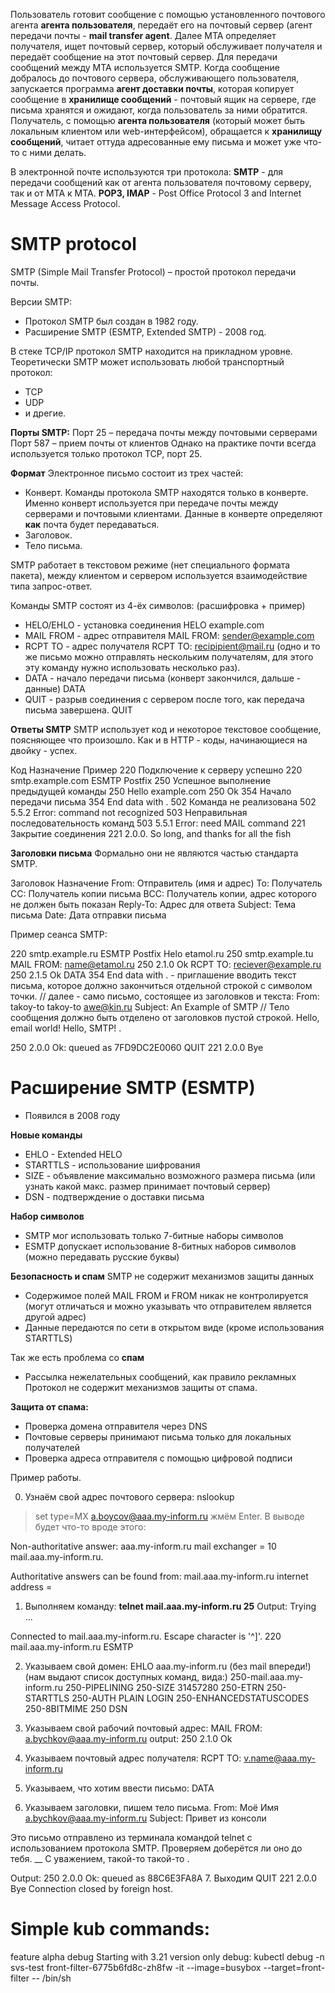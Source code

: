 Пользователь готовит сообщение с помощью установленного почтового агента **агента пользователя**,
передаёт его на почтовый сервер (агент передачи почты - **mail transfer agent**.
Далее MTA определяет получателя, ищет почтовый сервер, который обслуживает получателя и передаёт сообщение на этот почтовый сервер.
Для передачи сообщений между MTA используется SMTP.
Когда сообщение добралось до почтового сервера, обслуживающего пользователя, запускается программа **агент доставки почты**, которая копирует сообщение в **хранилище сообщений** - почтовый ящик на сервере, где письма хранятся и ожидают, когда пользователь за ними обратится.
Получатель, с помощью **агента пользователя** (который может быть локальным клиентом или web-интерфейсом), обращается к **хранилищу сообщений**, читает оттуда адресованные ему письма и может уже что-то с ними делать.

В электронной почте используются три протокола:
**SMTP** - для передачи сообщений как от агента пользователя почтовому серверу, так и от MTA к MTA.
**POP3, IMAP** - Post Office Protocol 3 and Internet Message Access Protocol.

# SMTP protocol

SMTP (Simple Mail Transfer Protocol) – простой протокол передачи почты.

Версии SMTP:
* Протокол SMTP был создан в 1982 году.
* Расширение SMTP (ESMTP, Extended SMTP) - 2008 год.

В стеке TCP/IP протокол SMTP находится на прикладном уровне.
Теоретически SMTP может использовать любой транспортный протокол:
* TCP
* UDP
* и дрегие.

**Порты SMTP:**
Порт 25 – передача почты между почтовыми серверами
Порт 587 – прием почты от клиентов
Однако на практике почти всегда используется только протокол TCP, порт 25.

**Формат**
Электронное письмо состоит из трех частей:
* Конверт.
Команды протокола SMTP находятся только в конверте.
Именно конверт используется при передаче почты между серверами и почтовыми клиентами.
Данные в конверте определяют **как** почта будет передаваться.
* Заголовок.
* Тело письма.

SMTP работает в текстовом режиме (нет специального формата пакета), между клиентом и сервером используется взаимодействие типа запрос-ответ.

Команды SMTP состоят из 4-ёх символов: (расшифровка + пример)
* HELO/EHLO - установка соединения
HELO example.com
* MAIL FROM - адрес отправителя
MAIL FROM: sender@example.com
* RCPT TO - адрес получателя
RCPT TO: recipipient@mail.ru
(одно и то же письмо можно отправлять нескольким получателям, для этого эту команду нужно использовать несколько раз).
* DATA - начало передачи письма (конверт закончился, дальше - данные)
DATA
* QUIT - разрыв соединения с сервером после того, как передача письма завершена.
QUIT

**Ответы SMTP**
SMTP использует код и некоторое текстовое сообщение, поясняющее что произошло.
Как и в HTTP - коды, начинающиеся на двойку - успех.

Код Назначение                              Пример
220 Подключение к серверу успешно           220 smtp.example.com ESMTP Postfix
250 Успешное выполнение предыдущей команды  250 Hello example.com 250 Ok
354 Начало передачи письма                  354 End data with <CR> <LF>.<CR> <LF>
502 Команда не реализована                  502 5.5.2 Error: command not recognized
503 Неправильная последовательность команд  503 5.5.1 Error: need MAIL command
221 Закрытие соединения                     221 2.0.0. So long, and thanks for all the fish

**Заголовки письма**
Формально они не являются частью стандарта SMTP.

Заголовок   Назначение
From:       Отправитель (имя и адрес)
To:         Получатель
CC:         Получатель копии письма
BCC:        Получатель копии, адрес которого не должен быть показан
Reply-To:   Адрес для ответа
Subject:    Тема письма
Date:       Дата отправки письма

Пример сеанса SMTP:

220 smtp.example.ru ESMTP Postfix
Helo etamol.ru
250 smtp.example.tu
MAIL FROM: name@etamol.ru
250 2.1.0 Ok
RCPT TO: reciever@example.ru
250 2.1.5 Ok
DATA
354 End data with <CR> <LF>.<CR> <LF> - приглашение вводить текст письма, которое должно закончиться отдельной строкой с символом точки.
// далее - само письмо, состоящее из заголовков и текста:
From: takoy-to takoy-to <awe@kin.ru>
Subject: An Example of SMTP
// Тело сообщения должно быть отделено от заголовков пустой строкой.
Hello, email world!
Hello, SMTP!
.

250 2.0.0 Ok: queued as 7FD9DC2E0060
QUIT
221 2.0.0 Bye

# Расширение SMTP (ESMTP)
* Появился в 2008 году

**Новые команды**
* EHLO - Extended HELO
* STARTTLS - использование шифрования
* SIZE - объявление максимально возможного размера письма (или узнать какой макс. размер принимает почтовый сервер)
* DSN - подтверждение о доставки письма

**Набор символов**
* SMTP мог использовать только 7-битные наборы символов
* ESMTP допускает использование 8-битных наборов символов (можно передавать русские буквы)

**Безопасность и спам**
SMTP не содержит механизмов защиты данных
* Содержимое полей MAIL FROM и FROM никак не контролируется (могут отличаться и можно указывать что отправителем является другой адрес)
* Данные передаются по сети в открытом виде (кроме использования STARTTLS)

Так же есть проблема со **спам**
* Рассылка нежелательных сообщений, как правило рекламных
Протокол не содержит механизмов защиты от спама.

**Защита от спама:**
* Проверка домена отправителя через DNS
* Почтовые серверы принимают письма только для локальных получателей
* Проверка адреса отправителя с помощью цифровой подписи

Пример работы.

0. Узнаём свой адрес почтового сервера:
nslookup
> set type=MX
> a.boycov@aaa.my-inform.ru
> жмём Enter. В выводе будет что-то вроде этого:

Non-authoritative answer:
aaa.my-inform.ru	mail exchanger = 10 mail.aaa.my-inform.ru.

Authoritative answers can be found from:
mail.aaa.my-inform.ru	internet address = <ip-address>

1. Выполняем команду:
**telnet mail.aaa.my-inform.ru 25**
Output:
Trying <ip-address>...

Connected to mail.aaa.my-inform.ru.
Escape character is '^]'.
220 mail.aaa.my-inform.ru ESMTP

2. Указываем свой домен:
EHLO aaa.my-inform.ru (без mail впереди!)
(нам выдают список доступных команд, вида:)
250-mail.aaa.my-inform.ru
250-PIPELINING
250-SIZE 31457280
250-ETRN
250-STARTTLS
250-AUTH PLAIN LOGIN
250-ENHANCEDSTATUSCODES
250-8BITMIME
250 DSN

3. Указываем свой рабочий почтовый адрес:
MAIL FROM: a.bychkov@aaa.my-inform.ru
output:
250 2.1.0 Ok

4. Указываем почтовый адрес получателя:
RCPT TO: v.name@aaa.my-inform.ru

5. Указываем, что хотим ввести письмо:
DATA

6. Указываем заголовки, пишем тело письма.
From: Моё Имя <a.bychkov@aaa.my-inform.ru>
Subject: Привет из консоли

Это письмо отправлено из терминала командой telnet с использованием протокола SMTP.
Проверяем доберётся ли оно до тебя.
__
С уважением,
такой-то такой-то
.

Output:
250 2.0.0 Ok: queued as 88C6E3FA8A
7. Выходим
QUIT
221 2.0.0 Bye
Connection closed by foreign host.

# Simple kub commands:
feature alpha debug
Starting with 3.21 version only debug:
kubectl debug -n svs-test front-filter-6775b6fd8c-zh8fw -it --image=busybox --target=front-filter -- /bin/sh
